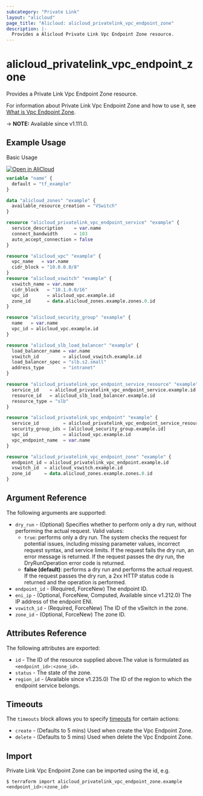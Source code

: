 ```yaml
---
subcategory: "Private Link"
layout: "alicloud"
page_title: "Alicloud: alicloud_privatelink_vpc_endpoint_zone"
description: |-
  Provides a Alicloud Private Link Vpc Endpoint Zone resource.
---
```


# alicloud_privatelink_vpc_endpoint_zone

Provides a Private Link Vpc Endpoint Zone resource.



For information about Private Link Vpc Endpoint Zone and how to use it, see [What is Vpc Endpoint Zone](https://www.alibabacloud.com/help/en/privatelink/latest/api-privatelink-2020-04-15-addzonetovpcendpoint).

-> **NOTE:** Available since v1.111.0.

## Example Usage

Basic Usage

<div style="display: block;margin-bottom: 40px;"><div class="oics-button" style="float: right;position: absolute;margin-bottom: 10px;">
  <a href="https://api.aliyun.com/terraform?resource=alicloud_privatelink_vpc_endpoint_zone&exampleId=002be05b-cddb-26ee-e297-a2349d72c10955d7a11d&activeTab=example&spm=docs.r.privatelink_vpc_endpoint_zone.0.002be05bcd&intl_lang=EN_US" target="_blank">
    <img alt="Open in AliCloud" src="https://img.alicdn.com/imgextra/i1/O1CN01hjjqXv1uYUlY56FyX_!!6000000006049-55-tps-254-36.svg" style="max-height: 44px; max-width: 100%;">
  </a>
</div></div>

```terraform
variable "name" {
  default = "tf_example"
}

data "alicloud_zones" "example" {
  available_resource_creation = "VSwitch"
}

resource "alicloud_privatelink_vpc_endpoint_service" "example" {
  service_description    = var.name
  connect_bandwidth      = 103
  auto_accept_connection = false
}

resource "alicloud_vpc" "example" {
  vpc_name   = var.name
  cidr_block = "10.0.0.0/8"
}
resource "alicloud_vswitch" "example" {
  vswitch_name = var.name
  cidr_block   = "10.1.0.0/16"
  vpc_id       = alicloud_vpc.example.id
  zone_id      = data.alicloud_zones.example.zones.0.id
}

resource "alicloud_security_group" "example" {
  name   = var.name
  vpc_id = alicloud_vpc.example.id
}

resource "alicloud_slb_load_balancer" "example" {
  load_balancer_name = var.name
  vswitch_id         = alicloud_vswitch.example.id
  load_balancer_spec = "slb.s2.small"
  address_type       = "intranet"
}

resource "alicloud_privatelink_vpc_endpoint_service_resource" "example" {
  service_id    = alicloud_privatelink_vpc_endpoint_service.example.id
  resource_id   = alicloud_slb_load_balancer.example.id
  resource_type = "slb"
}

resource "alicloud_privatelink_vpc_endpoint" "example" {
  service_id         = alicloud_privatelink_vpc_endpoint_service_resource.example.service_id
  security_group_ids = [alicloud_security_group.example.id]
  vpc_id             = alicloud_vpc.example.id
  vpc_endpoint_name  = var.name
}

resource "alicloud_privatelink_vpc_endpoint_zone" "example" {
  endpoint_id = alicloud_privatelink_vpc_endpoint.example.id
  vswitch_id  = alicloud_vswitch.example.id
  zone_id     = data.alicloud_zones.example.zones.0.id
}
```

## Argument Reference

The following arguments are supported:
* `dry_run` - (Optional) Specifies whether to perform only a dry run, without performing the actual request. Valid values:
  - `true`: performs only a dry run. The system checks the request for potential issues, including missing parameter values, incorrect request syntax, and service limits. If the request fails the dry run, an error message is returned. If the request passes the dry run, the DryRunOperation error code is returned.
  - **false (default)**: performs a dry run and performs the actual request. If the request passes the dry run, a 2xx HTTP status code is returned and the operation is performed.
* `endpoint_id` - (Required, ForceNew) The endpoint ID.
* `eni_ip` - (Optional, ForceNew, Computed, Available since v1.212.0) The IP address of the endpoint ENI.
* `vswitch_id` - (Required, ForceNew) The ID of the vSwitch in the zone.
* `zone_id` - (Optional, ForceNew) The zone ID.

## Attributes Reference

The following attributes are exported:
* `id` - The ID of the resource supplied above.The value is formulated as `<endpoint_id>:<zone_id>`.
* `status` - The state of the zone. 
* `region_id` - (Available since v1.235.0) The ID of the region to which the endpoint service belongs.

## Timeouts

The `timeouts` block allows you to specify [timeouts](https://www.terraform.io/docs/configuration-0-11/resources.html#timeouts) for certain actions:
* `create` - (Defaults to 5 mins) Used when create the Vpc Endpoint Zone.
* `delete` - (Defaults to 5 mins) Used when delete the Vpc Endpoint Zone.

## Import

Private Link Vpc Endpoint Zone can be imported using the id, e.g.

```shell
$ terraform import alicloud_privatelink_vpc_endpoint_zone.example <endpoint_id>:<zone_id>
```